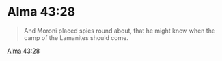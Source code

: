 # Alma 43:28

> And Moroni placed spies round about, that he might know when the camp of the Lamanites should come.

[Alma 43:28](https://www.churchofjesuschrist.org/study/scriptures/bofm/alma/43?lang=eng&id=p28#p28)



